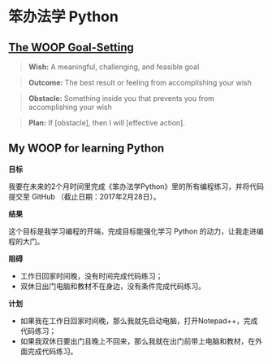 # 笨办法学 Python
## [The WOOP Goal-Setting](https://characterlab.org/goal-setting#)
> **Wish:** A meaningful, challenging, and feasible goal

> **Outcome:** The best result or feeling from accomplishing your wish

> **Obstacle:** Something inside you that prevents you from accomplishing your wish

> **Plan:** If [obstacle], then I will [effective action].

## My WOOP for learning Python
**目标**

我要在未来的2个月时间里完成《笨办法学Python》里的所有编程练习，并将代码提交至 GitHub （截止日期：2017年2月28日）。

**结果**

这个目标是我学习编程的开端，完成目标能强化学习 Python 的动力，让我走进编程的大门。

**阻碍**

- 工作日回家时间晚，没有时间完成代码练习；
- 双休日出门电脑和教材不在身边，没有条件完成代码练习。

**计划**

- 如果我在工作日回家时间晚，那么我就先启动电脑，打开Notepad++，完成代码练习；
- 如果我双休日要出门且晚上不回来，那么我就在出门前带上电脑和教材，在外面完成代码练习。
